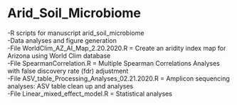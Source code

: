 # Arid_Soil_Microbiome
-R scripts for manuscript arid_soil_microbiome \
-Data analyses and figure generation \
-File WorldClim_AZ_AI_Map_2.20.2020.R = Create an aridity index map for Arizona using World Clim database \
-File SpearmanCorrelation.R = Multiple Spearman Correlations Analyses with false discovery rate (fdr) adjustment \
-File ASV_table_Processing_Analyses_02.21.2020.R = Amplicon sequencing  analyses: ASV table clean up and analyses \
-File Linear_mixed_effect_model.R = Statistical analyses 

